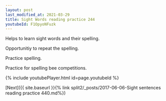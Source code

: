 ```yaml
---
layout: post
last_modified_at: 2021-03-29
title: Sight Words reading practice 244
youtubeId: F1OpyoNFuzk
---
```

 
 
Helps to learn sight words and their spelling.

Opportunitiy to repeat the spelling. 

Practice spelling. 
 
Practice for spelling bee competitions. 
 
{% include youtubePlayer.html id=page.youtubeId %}
 
 

[Next]({{ site.baseurl }}{% link  split2/_posts/2017-06-06-Sight sentences reading practice 440.md%})
 
